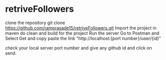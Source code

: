# retriveFollowers
clone the repository git clone https://github.com/ramprasade15/retriveFollowers.git
Import the project in maven 
do  clean and build for the  project
Run the server
Go to Postman and Select Get and copy paste the link "http://localhost:{port number}/user/{id}" 

check your local server port number and give any github id and click on send.
